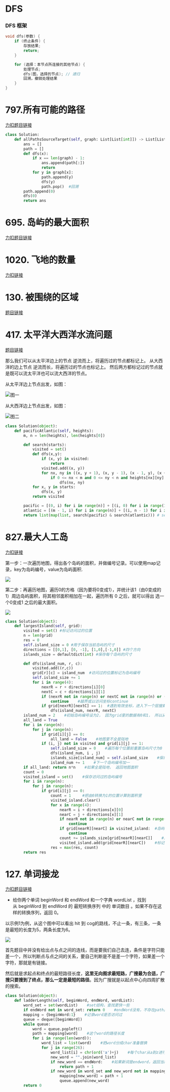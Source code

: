 # DFS
### DFS 框架
```cpp
void dfs(参数) {
    if (终止条件) {
        存放结果;
        return;
    }

    for (选择：本节点所连接的其他节点) {
        处理节点;
        dfs(图，选择的节点); // 递归
        回溯，撤销处理结果
    }
}

```

# 797.所有可能的路径 

[力扣题目链接](https://leetcode.cn/problems/all-paths-from-source-to-target/)

```py
class Solution:
    def allPathsSourceTarget(self, graph: List[List[int]]) -> List[List[int]]:
        ans = []
        path = []
        def dfs(x):
            if x == len(graph) - 1:
                ans.append(path[:])
                return
            for y in graph[x]:
                path.append(y)
                dfs(y)
                path.pop()  #回溯
        path.append(0)
        dfs(0)
        return ans
```

# 695. 岛屿的最大面积 

[力扣题目链接](https://leetcode.cn/problems/max-area-of-island/)

# 1020. 飞地的数量 

[力扣链接](https://leetcode.cn/problems/number-of-enclaves/description/)

# 130. 被围绕的区域 

[题目链接](https://leetcode.cn/problems/surrounded-regions/)

# 417. 太平洋大西洋水流问题 

[题目链接](https://leetcode.cn/problems/pacific-atlantic-water-flow/)

那么我们可以从太平洋边上的节点 逆流而上，将遍历过的节点都标记上。 从大西洋的边上节点 逆流而长，将遍历过的节点也标记上。 然后两方都标记过的节点就是既可以流太平洋也可以流大西洋的节点。

从太平洋边上节点出发，如图：  

![图一](https://code-thinking-1253855093.file.myqcloud.com/pics/20220722103029.png)

从大西洋边上节点出发，如图：  

![图二](https://code-thinking-1253855093.file.myqcloud.com/pics/20220722103330.png)

```py
class Solution(object):
    def pacificAtlantic(self, heights):
        m, n = len(heights), len(heights[0])

        def search(starts):
            visited = set()
            def dfs(x,y):
                if (x, y) in visited:
                    return
                visited.add((x, y))
                for nx, ny in ((x, y + 1), (x, y - 1), (x - 1, y), (x + 1, y)):
                    if 0 <= nx < m and 0 <= ny < n and heights[nx][ny] >= heights[x][y]:    #只考虑高度相同或更大的单元格
                        dfs(nx, ny)
            for x, y in starts:
                dfs(x, y)
            return visited

        pacific = [(0, i) for i in range(n)] + [(i, 0) for i in range(1, m)] # 第一行第一列坐标
        atlantic = [(m - 1, i) for i in range(n)] + [(i, n - 1) for i in range(m - 1)]  # 最后一行最后一列坐标
        return list(map(list, search(pacific) & search(atlantic))) # set intersection, 然后把每个tuple map成list
```

# 827.最大人工岛 

[力扣链接](https://leetcode.cn/problems/making-a-large-island/)

第一步：一次遍历地图，得出各个岛屿的面积，并做编号记录。可以使用map记录，key为岛屿编号，value为岛屿面积.

![](https://code-thinking-1253855093.file.myqcloud.com/pics/20220829105644.png)

第二步：再遍历地图，遍历0的方格（因为要将0变成1），并统计该1（由0变成的1）周边岛屿面积，将其相邻面积相加在一起，遍历所有 0 之后，就可以得出 选一个0变成1 之后的最大面积。

![](https://code-thinking-1253855093.file.myqcloud.com/pics/20220829105249.png)

```py
class Solution(object):
    def largestIsland(self, grid):
        visited = set() #标记访问过的位置
        n = len(grid)
        res = 0
        self.island_size = 0 #用于保存当前岛屿的尺寸
        directions = [[0,1], [0, -1], [1,0],[-1,0]] #四个方向
        islands_size = defaultdict(int) #保存每个岛屿的尺寸

        def dfs(island_num, r, c):
            visited.add((r,c))
            grid[r][c] = island_num  #访问过的位置标记为岛屿编号
            self.island_size += 1
            for i in range(4):
                nexrR = r + directions[i][0]
                nextC = c + directions[i][1]
                if (nexrR not in range(n) or nextC not in range(n) or (nexrR, nextC) in visited):
                    continue    #越界或以访问坐标continue
                if grid[nexrR][nextC] == 1:  #遇到有效坐标，进入下一个层搜索
                    dfs(island_num, nexrR, nextC)
        island_num = 2    #初始岛屿编号设为2， 因为grid里的数据有0和1， 所以从2开始编号
        all_land = True
        for i in range(n):
            for j in range(n):
                if grid[i][j] == 0:
                    all_land = False    #地图里不全是陆地
                if (i, j) not in visited and grid[i][j] == 1:
                    self.island_size = 0    #遍历每个位置前重置岛屿尺寸为0
                    dfs(island_num, i , j)
                    islands_size[island_num] = self.island_size    #保存当前岛屿尺寸
                    island_num += 1    #下一个岛屿编号加一
        if all_land: return n*n    #如果全是陆地， 返回地图面积
        count = 0
        visited_island = set()    #保存访问过的岛屿编号
        for i in range(n):
            for j in range(n):
                if grid[i][j] == 0:
                    count = 1     #把由0转换为1的位置计算到面积里
                    visited_island.clear()
                    for x in range(4):
                        nearR = i + directions[x][0]
                        nearC = j + directions[x][1]
                        if nearR not in range(n) or nearC not in range(n): #周围位置越界
                            continue
                        if grid[nearR][nearC] in visited_island:  #岛屿已访问
                            continue
                        count += islands_size[grid[nearR][nearC]]    #累加连在一起的岛屿面积
                        visited_island.add(grid[nearR][nearC])    #标记当前岛屿已访问
                    res = max(res, count)
        return res
```

# 127. 单词接龙

[力扣题目链接](https://leetcode.cn/problems/word-ladder/)

* 给你两个单词 beginWord 和 endWord 和一个字典 wordList ，找到从 beginWord 到 endWord 的 最短转换序列 中的 单词数目 。如果不存在这样的转换序列，返回 0。

以示例1为例，从这个图中可以看出 hit 到 cog的路线，不止一条，有三条，一条是最短的长度为5，两条长度为6。

![](https://code-thinking-1253855093.file.myqcloud.com/pics/20210827175432.png)

首先题目中并没有给出点与点之间的连线，而是要我们自己去连，条件是字符只能差一个，所以判断点与点之间的关系，要自己判断是不是差一个字符，如果差一个字符，那就是有链接。

然后就是求起点和终点的最短路径长度，**这里无向图求最短路，广搜最为合适，广搜只要搜到了终点，那么一定是最短的路径**。因为广搜就是以起点中心向四周扩散的搜索。

```py
class Solution(object):
    def ladderLength(self, beginWord, endWord, wordList):
        word_set = set(wordList)    #set结构，查找更快一些
        if endWord not in word_set: return 0    #endWord没有，不存在path直接返回0
        mapping = {beginWord:1}    #记录word是否访问过
        queue = deque([beginWord])
        while queue:
            word = queue.popleft()
            path = mapping[word]    #这个word的路径长度
            for i in range(len(word)):
                word_list = list(word)    #把word分成char准备替换
                for j in range(26):
                    word_list[i] = chr(ord('a')+j)    #每个char从a到z进行替换
                    new_word = "".join(word_list)
                    if new_word == endWord:    #如果新词是endword，返回当前长度+1
                        return path + 1
                    if new_word in word_set and new_word not in mapping:    #如果新词在set里且没访问过，记录新词路径长度，入queue（等同于访问一个vertex）
                        mapping[new_word] = path + 1
                        queue.append(new_word)
        return 0
```
